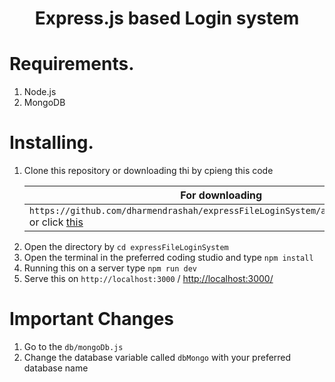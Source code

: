 <h1><center>Express.js based <strong>Login system</strong></center></h1>

<h1>Requirements.</h1>
<ol>
<li>Node.js</li>
<li>MongoDB</li>
</ol>

<h1>Installing.</h1>

<ol>
<li>Clone this repository or downloading thi by cpieng this code
    <table>
    <thead>
        <tr><th>For downloading</th><th>For cloning</th></tr>
    </thead>
    <tbody><tr><td><code>https://github.com/dharmendrashah/expressFileLoginSystem/archive/master.zip</code>  or click <a target='_blank' href="https://github.com/dharmendrashah/expressFileLoginSystem/archive/master.zip">this</a></td><td><code>git clone https://github.com/dharmendrashah/expressFileLoginSystem.git</code></td></tr></tbody>
    </table>
</li>
<li>Open the directory by <code>cd expressFileLoginSystem</code></li>
<li>Open the terminal in the preferred coding studio and type <code>npm install</code></li>
<li>Running this on a server type <code>npm run dev</code></li>
<li>Serve this on <code>http://localhost:3000</code> / <a target='_blank' href='http://localhost:3000'>http://localhost:3000/</a></li>
</ol>


<h1>Important Changes</h1>

<ol>
<li>Go to the <code>db/mongoDb.js</code></li>
<li>Change the database variable called <code>dbMongo</code> with your preferred database name 
</ol>